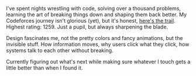 

I've spent nights wrestling with code, solving over a thousand problems, learning the art of breaking things down and shaping them back better. My Codeforces journey isn't glorious (yet), but it's honest, [here's the trail](https://codeforces.com/profile/_flood). Highest rating: 1259. Just a pupil, but always sharpening the blade.

Design fascinates me, not the pretty colors and fancy animations, but the invisible stuff. How information moves, why users click what they click, how systems talk to each other without breaking.

Currently figuring out what's next while making sure whatever I touch gets a little better than when I found it.
